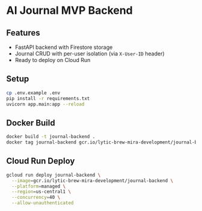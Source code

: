 # AI Journal MVP Backend

## Features
- FastAPI backend with Firestore storage
- Journal CRUD with per-user isolation (via `X-User-ID` header)
- Ready to deploy on Cloud Run

## Setup
```bash
cp .env.example .env
pip install -r requirements.txt
uvicorn app.main:app --reload
```

## Docker Build
```bash
docker build -t journal-backend .
docker tag journal-backend gcr.io/lytic-brew-mira-development/journal-backend
```

## Cloud Run Deploy
```bash
gcloud run deploy journal-backend \
  --image=gcr.io/lytic-brew-mira-development/journal-backend \
  --platform=managed \
  --region=us-central1 \
  --concurrency=40 \
  --allow-unauthenticated
```
